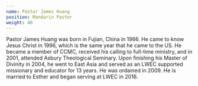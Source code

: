 ```yaml
---
name: Pastor James Huang
position: Mandarin Pastor
weight: 40
---
```


Pastor James Huang was born in Fujian, China in 1966. He came to know Jesus Christ in 1996, which is the same year that he came to the US. He became a member of CCMC, received his calling to full-time ministry, and in 2001, attended Asbury Theological Seminary. Upon finishing his Master of Divinity in 2004, he went to East Asia and served as an LWEC supported missionary and educator for 13 years. He was ordained in 2009. He is married to Esther and began serving at LWEC in 2016.
